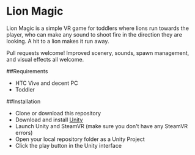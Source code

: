 # Lion Magic
Lion Magic is a simple VR game for toddlers where lions run towards the player, who can make any sound to shoot fire in the direction they are looking. A hit to a lion makes it run away.

Pull requests welcome! Improved scenery, sounds, spawn management, and visual effects all welcome.

##Requirements
* HTC Vive and decent PC
* Toddler

##Installation
* Clone or download this repository
* Download and install [Unity](https://unity3d.com/)
* Launch Unity and SteamVR (make sure you don't have any SteamVR errors)
* Open your local repository folder as a Unity Project
* Click the play button in the Unity interface

